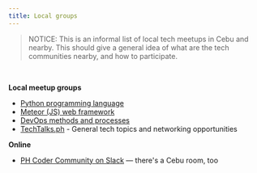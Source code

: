 ```yaml
---
title: Local groups
---
```


<blockquote>NOTICE: This is an informal list of local tech meetups in
Cebu and nearby. This should give a general idea of what are the tech
communities nearby, and how to participate.</blockquote>

<br />

**Local meetup groups**

- [Python programming language](http://www.meetup.com/PizzaPy-PH/)
- [Meteor (JS) web framework](http://www.meetup.com/Meteor-Cebu/)
- [DevOps methods and processes](http://www.meetup.com/DevOps-Meetup-Cebu/)
- [TechTalks.ph](http://www.meetup.com/Tech-Talks-dot-ph-Cebu/) - General tech topics and networking opportunities


**Online**

- [PH Coder Community on Slack](http://phackers.io/) — there's a Cebu room, too
